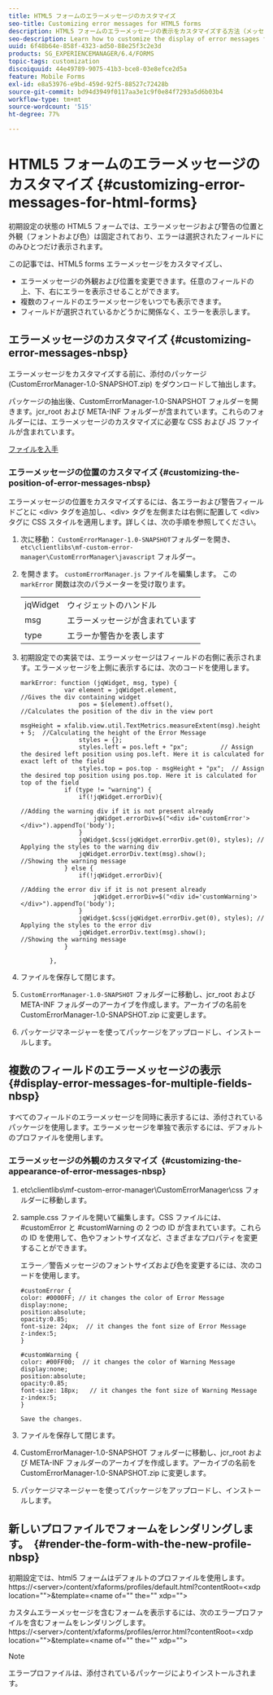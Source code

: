 ```yaml
---
title: HTML5 フォームのエラーメッセージのカスタマイズ
seo-title: Customizing error messages for HTML5 forms
description: HTML5 フォームのエラーメッセージの表示をカスタマイズする方法（メッセージの位置や外観の変更方法を含む）について説明します。
seo-description: Learn how to customize the display of error messages for HTML5 forms including how to change their position and appearance.
uuid: 6f48b64e-858f-4323-ad50-88e25f3c2e3d
products: SG_EXPERIENCEMANAGER/6.4/FORMS
topic-tags: customization
discoiquuid: 44e49789-9075-41b3-bce8-03e8efce2d5a
feature: Mobile Forms
exl-id: e8a53976-e9bd-459d-92f5-88527c72428b
source-git-commit: bd94d3949f0117aa3e1c9f0e84f7293a5d6b03b4
workflow-type: tm+mt
source-wordcount: '515'
ht-degree: 77%

---
```


# HTML5 フォームのエラーメッセージのカスタマイズ {#customizing-error-messages-for-html-forms}

初期設定の状態の HTML5 フォームでは、エラーメッセージおよび警告の位置と外観（フォントおよび色）は固定されており、エラーは選択されたフィールドにのみひとつだけ表示されます。

この記事では、HTML5 forms エラーメッセージをカスタマイズし、

* エラーメッセージの外観および位置を変更できます。任意のフィールドの上、下、右にエラーを表示させることができます。
* 複数のフィールドのエラーメッセージをいつでも表示できます。
* フィールドが選択されているかどうかに関係なく、エラーを表示します。

## エラーメッセージのカスタマイズ {#customizing-error-messages-nbsp}

エラーメッセージをカスタマイズする前に、添付のパッケージ (CustomErrorManager-1.0-SNAPSHOT.zip) をダウンロードして抽出します。

パッケージの抽出後、CustomErrorManager-1.0-SNAPSHOT フォルダーを開きます。jcr_root および META-INF フォルダーが含まれています。これらのフォルダーには、エラーメッセージのカスタマイズに必要な CSS および JS ファイルが含まれています。

[ファイルを入手](assets/customerrormanager-1.0-snapshot.zip)

### エラーメッセージの位置のカスタマイズ {#customizing-the-position-of-error-messages-nbsp}

エラーメッセージの位置をカスタマイズするには、各エラーおよび警告フィールドごとに &lt;div> タグを追加し、&lt;div> タグを左側または右側に配置して &lt;div> タグに CSS スタイルを適用します。詳しくは、次の手順を参照してください。

1. 次に移動： `CustomErrorManager-1.0-SNAPSHOT`フォルダーを開き、 `etc\clientlibs\mf-custom-error-manager\CustomErrorManager\javascript` フォルダー。
1. を開きます。 `customErrorManager.js` ファイルを編集します。 この `markError` 関数は次のパラメーターを受け取ります。

   |  |  |
   |---|---|
   | jqWidget | ウィジェットのハンドル |
   | msg | エラーメッセージが含まれています |
   | type | エラーか警告かを表します |

1. 初期設定での実装では、エラーメッセージはフィールドの右側に表示されます。エラーメッセージを上側に表示するには、次のコードを使用します。

   ```
   markError: function (jqWidget, msg, type) {
               var element = jqWidget.element,                                //Gives the div containing widget
                   pos = $(element).offset(),                          //Calculates the position of the div in the view port
                                                                   msgHeight = xfalib.view.util.TextMetrics.measureExtent(msg).height + 5;  //Calculating the height of the Error Message
                   styles = {};
                   styles.left = pos.left + "px";         // Assign the desired left position using pos.left. Here it is calculated for exact left of the field 
                   styles.top = pos.top - msgHeight + "px";  // Assign the desired top position using pos.top. Here it is calculated for top of the field 
               if (type != "warning") {
                   if(!jqWidget.errorDiv){
                                                                                   //Adding the warning div if it is not present already
                       jqWidget.errorDiv=$("<div id='customError'></div>").appendTo('body');
                   }
                   jqWidget.$css(jqWidget.errorDiv.get(0), styles); // Applying the styles to the warning div
                   jqWidget.errorDiv.text(msg).show();                     //Showing the warning message
               } else {
                   if(!jqWidget.errorDiv){
                                                                                   //Adding the error div if it is not present already
                       jqWidget.errorDiv=$("<div id='customWarning'></div>").appendTo('body');
                   }
                   jqWidget.$css(jqWidget.errorDiv.get(0), styles); // Applying the styles to the error div
                   jqWidget.errorDiv.text(msg).show();                     //Showing the warning message
               }
   
           },
   ```

1. ファイルを保存して閉じます。
1. `CustomErrorManager-1.0-SNAPSHOT` フォルダーに移動し、jcr_root および META-INF フォルダーのアーカイブを作成します。アーカイブの名前を CustomErrorManager-1.0-SNAPSHOT.zip に変更します。
1. パッケージマネージャーを使ってパッケージをアップロードし、インストールします。

## 複数のフィールドのエラーメッセージの表示 {#display-error-messages-for-multiple-fields-nbsp}

すべてのフィールドのエラーメッセージを同時に表示するには、添付されているパッケージを使用します。エラーメッセージを単独で表示するには、デフォルトのプロファイルを使用します。

### エラーメッセージの外観のカスタマイズ  {#customizing-the-appearance-of-error-messages-nbsp}

1. etc\clientlibs\mf-custom-error-manager\CustomErrorManager\css フォルダーに移動します。

1. sample.css ファイルを開いて編集します。CSS ファイルには、#customError と #customWarning の 2 つの ID が含まれています。これらの ID を使用して、色やフォントサイズなど、さまざまなプロパティを変更することができます。

   エラー／警告メッセージのフォントサイズおよび色を変更するには、次のコードを使用します。

   ```
   #customError {
   color: #0000FF; // it changes the color of Error Message
   display:none;
   position:absolute;
   opacity:0.85;
   font-size: 24px;  // it changes the font size of Error Message
   z-index:5;
   }
   
   #customWarning {
   color: #00FF00;  // it changes the color of Warning Message
   display:none;
   position:absolute;
   opacity:0.85;
   font-size: 18px;   // it changes the font size of Warning Message
   z-index:5;
   }
   
   Save the changes.
   ```

1. ファイルを保存して閉じます。
1. CustomErrorManager-1.0-SNAPSHOT フォルダーに移動し、jcr_root および META-INF フォルダーのアーカイブを作成します。アーカイブの名前を CustomErrorManager-1.0-SNAPSHOT.zip に変更します。
1. パッケージマネージャーを使ってパッケージをアップロードし、インストールします。

## 新しいプロファイルでフォームをレンダリングします。  {#render-the-form-with-the-new-profile-nbsp}

初期設定では、html5 フォームはデフォルトのプロファイルを使用します。https://&lt;server>/content/xfaforms/profiles/default.html?contentRoot=&lt;xdp location=&quot;&quot;>&amp;template=&lt;name of=&quot;&quot; the=&quot;&quot; xdp=&quot;&quot;>

カスタムエラーメッセージを含むフォームを表示するには、次のエラープロファイルを含むフォームをレンダリングします。https://&lt;server>/content/xfaforms/profiles/error.html?contentRoot=&lt;xdp location=&quot;&quot;>&amp;template=&lt;name of=&quot;&quot; the=&quot;&quot; xdp=&quot;&quot;>

>[!NOTE]
>
>エラープロファイルは、添付されているパッケージによりインストールされます。
